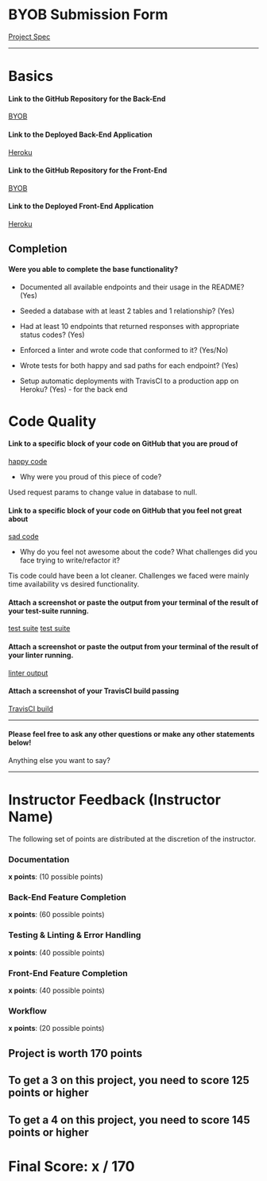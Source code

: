 # BYOB Submission Form

[Project Spec](http://frontend.turing.io/projects/build-your-own-backend.html)

------

# Basics

#### Link to the GitHub Repository for the Back-End
[BYOB](https://github.com/sojurner/BYOB)

#### Link to the Deployed Back-End Application
[Heroku](http://fantasy-futbol.herokuapp.com/)

#### Link to the GitHub Repository for the Front-End
[BYOB](https://github.com/benjaminpaige/soccor_client)

#### Link to the Deployed Front-End Application
[Heroku](http://fantasy-futbol-app.herokuapp.com/)

## Completion

#### Were you able to complete the base functionality?

* Documented all available endpoints and their usage in the README?
(Yes)

* Seeded a database with at least 2 tables and 1 relationship?
(Yes)

* Had at least 10 endpoints that returned responses with appropriate status codes?
(Yes)

* Enforced a linter and wrote code that conformed to it?
(Yes/No)

* Wrote tests for both happy and sad paths for each endpoint?
(Yes)

* Setup automatic deployments with TravisCI to a production app on Heroku?
(Yes) - for the back end

# Code Quality

#### Link to a specific block of your code on GitHub that you are proud of
[happy code](https://github.com/sojurner/BYOB/blob/master/routes/api/v1/users.js#L80-L95)

* Why were you proud of this piece of code?

Used request params to change value in database to null.

#### Link to a specific block of your code on GitHub that you feel not great about
[sad code](https://github.com/benjaminpaige/soccor_client/blob/master/src/helpers/apiCalls/apiCalls.js#L156-L173)

* Why do you feel not awesome about the code? What challenges did you face trying to write/refactor it?

Tis code could have been a lot cleaner. Challenges we faced were mainly time availability vs desired functionality.

#### Attach a screenshot or paste the output from your terminal of the result of your test-suite running.

[test suite](https://i.imgur.com/vRvUmPR.png)
[test suite](https://i.imgur.com/Hq84wrB.png)

#### Attach a screenshot or paste the output from your terminal of the result of your linter running.

[linter output](https://i.imgur.com/6RhXFQq.png)

#### Attach a screenshot of your TravisCI build passing

[TravisCI build](https://i.imgur.com/jzq2FYQ.png)

-----

#### Please feel free to ask any other questions or make any other statements below!

Anything else you want to say?

-----


# Instructor Feedback (Instructor Name)

The following set of points are distributed at the discretion of the instructor.

### Documentation

**x points**: (10 possible points)

### Back-End Feature Completion

**x points**: (60 possible points)

### Testing & Linting & Error Handling

**x points**: (40 possible points)

### Front-End Feature Completion

**x points**: (40 possible points)

### Workflow

**x points**: (20 possible points)

## Project is worth 170 points

## To get a 3 on this project, you need to score 125 points or higher
## To get a 4 on this project, you need to score 145 points or higher

# Final Score: x / 170
